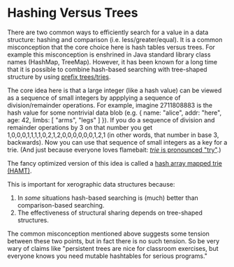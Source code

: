 # Hashing Versus Trees

There are two common ways to efficiently search for a value in a data structure: hashing and comparison (i.e. less/greater/equal).
It is a common misconception that the core choice here is hash tables versus trees.
For example this misconception is enshrined in Java standard library class names (HashMap, TreeMap).
However, it has been known for a long time that it is possible to combine hash-based searching with tree-shaped structure by using [prefix trees/tries](https://youtu.be/6PX6wqDQE20).

The core idea here is that a large integer (like a hash value) can be viewed as a sequence of small integers by appplying a sequence of division/remainder operations.
For example, imagine 2711808883 is the hash value for some nontrivial data blob (e.g. { name: "alice", addr: "here", age: 42, limbs: [ "arms", "legs" ] }).
If you do a sequence of division and remainder operations by 3 on that number you get 1,0,0,0,1,1,1,1,0,2,1,2,0,0,0,0,0,0,1,2,1 (in other words, that number in base 3, backwards).
Now you can use that sequence of small integers as a key for a trie.
(And just because everyone loves flamebait: [_trie_ is pronounced "try"](https://english.stackexchange.com/questions/206762/how-to-spell-the-word-trie).)

The fancy optimized version of this idea is called a [hash array mapped trie (HAMT)](https://idea.popcount.org/2012-07-25-introduction-to-hamt/).

This is important for xerographic data structures because:
1. In _some_ situations hash-based searching is (much) better than comparison-based searching.
2. The effectiveness of structural sharing depends on tree-shaped structures.

The common misconception mentioned above suggests some tension between these two points, but in fact there is no such tension.
So be very wary of claims like "persistent trees are nice for classroom exercises, but everyone knows you need mutable hashtables for serious programs."
